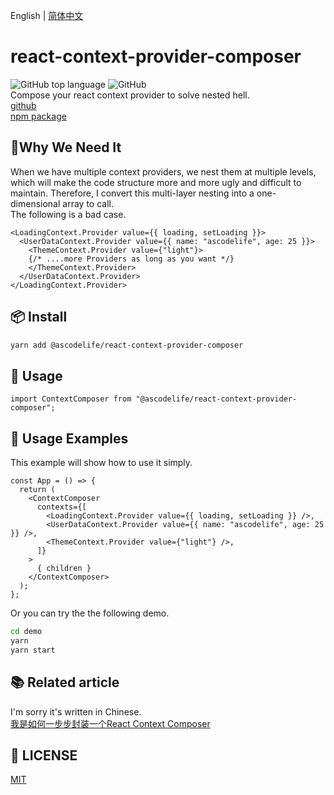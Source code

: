 English | [简体中文](https://github.com/ascodelife/react-context-provider-composer/blob/master/README.zh-CN.md)

# react-context-provider-composer
![GitHub top language](https://img.shields.io/github/languages/top/ascodelife/react-context-provider-composer) ![GitHub](https://img.shields.io/github/license/ascodelife/react-context-provider-composer)  
Compose your react context provider to solve nested hell.  
[github](https://github.com/ascodelife/react-context-provider-composer)  
[npm package](https://www.npmjs.com/package/@ascodelife/react-context-provider-composer)
## 🤔Why We Need It 
When we have multiple context providers, we nest them at multiple levels, which will make the code structure more and more ugly and difficult to maintain. Therefore, I convert this multi-layer nesting into a one-dimensional array to call.  
The following is a bad case.


```tsx
<LoadingContext.Provider value={{ loading, setLoading }}>
  <UserDataContext.Provider value={{ name: "ascodelife", age: 25 }}>
    <ThemeContext.Provider value={"light"}>
    {/* ....more Providers as long as you want */}
    </ThemeContext.Provider>
  </UserDataContext.Provider>
</LoadingContext.Provider>
```

## 📦 Install

```bash
yarn add @ascodelife/react-context-provider-composer
```

## 🔨 Usage

```tsx
import ContextComposer from "@ascodelife/react-context-provider-composer";
```

## 🌰 Usage Examples

This example will show how to use it simply.
```tsx
const App = () => {
  return (
    <ContextComposer
      contexts={[
        <LoadingContext.Provider value={{ loading, setLoading }} />,
        <UserDataContext.Provider value={{ name: "ascodelife", age: 25 }} />,
        <ThemeContext.Provider value={"light"} />,
      ]}
    >
      { children }
    </ContextComposer>
  );
};

```
Or you can try the the following demo.

```bash
cd demo
yarn
yarn start
```

## 📚 Related article
I'm sorry it's written in Chinese.  
[我是如何一步步封装一个React Context Composer ](https://juejin.cn/post/6997780311488593951/)

## 📃 LICENSE
[MIT](https://github.com/ascodelife/react-context-provider-composer/blob/master/LICENSE)